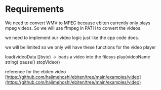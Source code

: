 # Requirements

We need to convert WMV to MPEG because ebiten currently only plays mpeg videos.
So we will use ffmpeg in PATH to convert the videos.

we need to implement our video logic just like the cpp code does.

we will be limited so we only will have these functions for the video player

load(videoData []byte) -> loads a video into the filesys
play(videoName string)
pause()
stopVideo()

reference for the ebiten video
[https://github.com/hajimehoshi/ebiten/tree/main/examples/video](https://github.com/hajimehoshi/ebiten/tree/main/examples/video)
